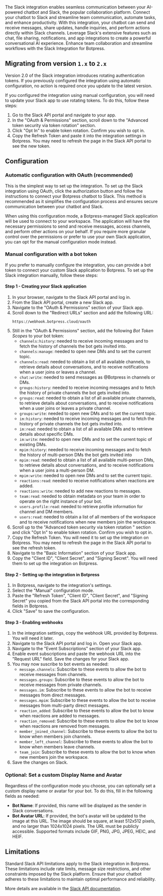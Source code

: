 The Slack integration enables seamless communication between your AI-powered chatbot and Slack, the popular collaboration platform. Connect your chatbot to Slack and streamline team communication, automate tasks, and enhance productivity. With this integration, your chatbot can send and receive messages, share updates, handle inquiries, and perform actions directly within Slack channels. Leverage Slack's extensive features such as chat, file sharing, notifications, and app integrations to create a powerful conversational AI experience. Enhance team collaboration and streamline workflows with the Slack Integration for Botpress.

## Migrating from version `1.x` to `2.x`

Version 2.0 of the Slack integration introduces rotating authentication tokens. If you previously configured the integration using automatic configuration, no action is required once you update to the latest version.

If you configured the integration using manual configuration, you will need to update your Slack app to use rotating tokens. To do this, follow these steps:

1. Go to the Slack API portal and navigate to your app.
2. In the "OAuth & Permissions" section, scroll down to the "Advanced token security via token rotation" section.
3. Click "Opt In" to enable token rotation. Confirm you wish to opt in.
4. Copy the Refresh Token and paste it into the integration settings in Botpress. You may need to refresh the page in the Slack API portal to see the new token.

## Configuration

### Automatic configuration with OAuth (recommended)

This is the simplest way to set up the integration. To set up the Slack integration using OAuth, click the authorization button and follow the instructions to connect your Botpress chatbot to Slack. This method is recommended as it simplifies the configuration process and ensures secure communication between your chatbot and Slack.

When using this configuration mode, a Botpress-managed Slack application will be used to connect to your workspace. The application will have the necessary permissions to send and receive messages, access channels, and perform other actions on your behalf. If you require more granular control over the permissions or prefer to use your own Slack application, you can opt for the manual configuration mode instead.

### Manual configuration with a bot token

If you prefer to manually configure the integration, you can provide a bot token to connect your custom Slack application to Botpress. To set up the Slack integration manually, follow these steps:

#### Step 1 - Creating your Slack application

1. In your browser, navigate to the Slack API portal and log in.
2. From the Slack API portal, create a new Slack app.
3. Navigate to the "OAuth & Permissions" section of your Slack app.
4. Scroll down to the "Redirect URLs" section and add the following URL:
   ```
   https://webhook.botpress.cloud/oauth
   ```
5. Still in the "OAuth & Permissions" section, add the following _Bot Token Scopes_ to your bot token:
   - `channels:history`: needed to receive incoming messages and to fetch the history of channels the bot gets invited into.
   - `channels:manage`: needed to open new DMs and to set the current topic.
   - `channels:read`: needed to obtain a list of all available channels, to retrieve details about conversations, and to receive notifications when a user joins or leaves a channel.
   - `chat:write`: needed to send messages as @Botpress in channels or DMs.
   - `groups:history`: needed to receive incoming messages and to fetch the history of private channels the bot gets invited into.
   - `groups:read`: needed to obtain a list of all available private channels, to retrieve details about conversations, and to receive notifications when a user joins or leaves a private channel.
   - `groups:write`: needed to open new DMs and to set the current topic.
   - `im:history`: needed to receive incoming messages and to fetch the history of private channels the bot gets invited into.
   - `im:read`: needed to obtain a list of all available DMs and to retrieve details about specific DMs.
   - `im:write`: needed to open new DMs and to set the current topic of existing DMs.
   - `mpim:history`: needed to receive incoming messages and to fetch the history of multi-person DMs the bot gets invited into
   - `mpim:read`: needed to obtain a list of all available multi-person DMs, to retrieve details about conversations, and to receive notifications when a user joins a multi-person DM.
   - `mpim:write`: needed to open new DMs and to set the current topic.
   - `reactions:read`: needed to receive notifications when reactions are added.
   - `reactions:write`: needed to add new reactions to messages.
   - `team:read`: needed to obtain metadata on your team in order to operate on the right instance of your bot.
   - `users.profile:read`: needed to retrieve profile information for channel and DM members.
   - `users:read`: needed to obtain a list of all members of the workspace and to receive notifications when new members join the workspace.
6. Scroll up to the "Advanced token security via token rotation " section and click "Opt In" to enable token rotation. Confirm you wish to opt in.
7. Copy the Refresh Token. You will need it to set up the integration on Botpress. You may need to refresh the page in the Slack API portal to see the refresh token.
8. Navigate to the "Basic Information" section of your Slack app.
9. Copy the "Client ID", "Client Secret", and "Signing Secret". You will need them to set up the integration on Botpress.

#### Step 2 - Setting up the integration in Botpress

1. In Botpress, navigate to the integration's settings.
2. Select the "Manual" configuration mode.
3. Paste the "Refresh Token", "Client ID", "Client Secret", and "Signing Secret" you copied from the Slack API portal into the corresponding fields in Botpress.
4. Click "Save" to save the configuration.

#### Step 3 - Enabling webhooks

1. In the integration settings, copy the webhook URL provided by Botpress. You will need it later.
2. Navigate to the Slack API portal and log in. Open your Slack app.
3. Navigate to the "Event Subscriptions" section of your Slack app.
4. Enable event subscriptions and paste the webhook URL into the "Request URL" field. Save the changes for your Slack app.
5. You may now suscribe to bot events as needed:
   - `message.channels`: Subscribe to these events to allow the bot to receive messages from channels.
   - `messages.groups`: Subscribe to these events to allow the bot to receive messages from private channels.
   - `messages.im`: Subscribe to these events to allow the bot to receive messages from direct messages.
   - `messages.mpim`: Subscribe to these events to allow the bot to receive messages from multi-party direct messages.
   - `reaction_added`: Subscribe to these events to allow the bot to know when reactions are added to messages.
   - `reaction_removed`: Subscribe to these events to allow the bot to know when reactions are removed from messages.
   - `member_joined_channel`: Subscribe to these events to allow the bot to know when members join channels.
   - `member_left_channel`: Subscribe to these events to allow the bot to know when members leave channels.
   - `team_join`: Subscribe to these events to allow the bot to know when new members join the workspace.
6. Save the changes on Slack.

### Optional: Set a custom Display Name and Avatar

Regardless of the configuration mode you choose, you can optionally set a custom display name or avatar for your bot. To do this, fill in the following fields as needed:

- **Bot Name**: If provided, this name will be displayed as the sender in Slack conversations.
- **Bot Avatar URL**: If provided, the bot's avatar will be updated to the image at this URL. The image should be square, at least 512x512 pixels, and no larger than 1024x1024 pixels. The URL must be publicly accessible. Supported formats include GIF, PNG, JPG, JPEG, HEIC, and HEIF.

## Limitations

Standard Slack API limitations apply to the Slack integration in Botpress. These limitations include rate limits, message size restrictions, and other constraints imposed by the Slack platform. Ensure that your chatbot adheres to these limitations to maintain optimal performance and reliability.

More details are available in the [Slack API documentation](https://api.slack.com/apis/rate-limits).
